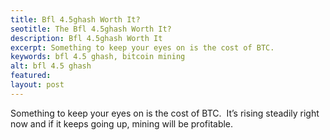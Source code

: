```yaml
---
title: Bfl 4.5ghash Worth It?
seotitle: The Bfl 4.5ghash Worth It?
description: Bfl 4.5ghash Worth It
excerpt: Something to keep your eyes on is the cost of BTC. 
keywords: bfl 4.5 ghash, bitcoin mining
alt: bfl 4.5 ghash
featured: 
layout: post
---
```

Something to keep your eyes on is the cost of BTC.  It’s rising steadily right now and if it keeps going up, mining will be profitable.
